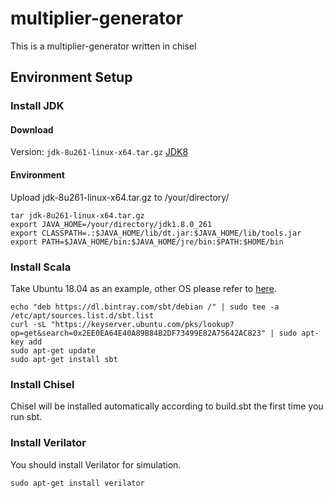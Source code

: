# multiplier-generator
This is a multiplier-generator written in chisel

## Environment Setup

### Install JDK

#### Download
Version: `jdk-8u261-linux-x64.tar.gz` [JDK8](http://www.oracle.com/technetwork/java/javase/downloads/jdk8-downloads-2133151.html)

#### Environment
Upload jdk-8u261-linux-x64.tar.gz to /your/directory/
```
tar jdk-8u261-linux-x64.tar.gz
export JAVA_HOME=/your/directory/jdk1.8.0_261
export CLASSPATH=.:$JAVA_HOME/lib/dt.jar:$JAVA_HOME/lib/tools.jar
export PATH=$JAVA_HOME/bin:$JAVA_HOME/jre/bin:$PATH:$HOME/bin
```

### Install Scala
Take Ubuntu 18.04 as an example, other OS please refer to [here](https://www.scala-sbt.org/release/docs/Setup.html).
```
echo "deb https://dl.bintray.com/sbt/debian /" | sudo tee -a /etc/apt/sources.list.d/sbt.list
curl -sL "https://keyserver.ubuntu.com/pks/lookup?op=get&search=0x2EE0EA64E40A89B84B2DF73499E82A75642AC823" | sudo apt-key add
sudo apt-get update
sudo apt-get install sbt
```

### Install Chisel
Chisel will be installed automatically according to build.sbt the first time you run sbt.

### Install Verilator
You should install Verilator for simulation.
```
sudo apt-get install verilator
```




